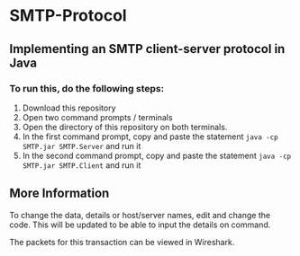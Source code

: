 # SMTP-Protocol
## Implementing an SMTP client-server protocol in Java
### To run this, do the following steps:

  1. Download this repository
  2. Open two command prompts / terminals
  3. Open the directory of this repository on both terminals. 
  4. In the first command prompt, copy and paste the statement `java -cp SMTP.jar SMTP.Server` and run it
  5. In the second command prompt, copy and paste the statement `java -cp SMTP.jar SMTP.Client` and run it
 
 

## More Information
   To change the data, details or host/server names, edit and change the code. This will be updated to be able to input the details on command.
   
   The packets for this transaction can be viewed in Wireshark.
